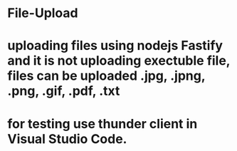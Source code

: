 # File-Upload

# uploading files using nodejs Fastify and it is not uploading exectuble file, files can be uploaded .jpg, .jpng, .png, .gif, .pdf, .txt
# for testing use thunder client in Visual Studio Code.

